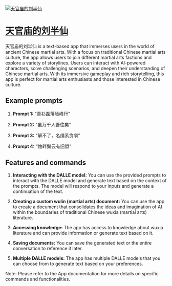 [![天官庙的刘半仙](https://files.oaiusercontent.com/file-kB1SxPeiCICMLOxUxKyMcNHe?se=2123-10-20T08%3A49%3A29Z&sp=r&sv=2021-08-06&sr=b&rscc=max-age%3D31536000%2C%20immutable&rscd=attachment%3B%20filename%3D1f2c8633-380a-4de7-8e1e-a47a4d166ddd.png&sig=X5rVS7HQE0GtXI4/uPh/r1GiHfPhuv4GxvXMjKQ66MI%3D)](https://chat.openai.com/g/g-NVaMkYa04-tian-guan-miao-de-liu-ban-xian)

# [天官庙的刘半仙](https://chat.openai.com/g/g-NVaMkYa04-tian-guan-miao-de-liu-ban-xian)

天官庙的刘半仙 is a text-based app that immerses users in the world of ancient Chinese martial arts. With a focus on traditional Chinese martial arts culture, the app allows users to join different martial arts factions and explore a variety of storylines. Users can interact with AI-powered characters, solve challenging scenarios, and deepen their understanding of Chinese martial arts. With its immersive gameplay and rich storytelling, this app is perfect for martial arts enthusiasts and those interested in Chinese culture.

## Example prompts

1. **Prompt 1:** "青衫磊落险峰行"

2. **Prompt 2:** "虽万千人吾往矣"

3. **Prompt 3:** "解不了，名缰系贪嗔"

4. **Prompt 4:** "烛畔鬓云有旧盟"


## Features and commands

1. **Interacting with the DALLE model:** You can use the provided prompts to interact with the DALLE model and generate text based on the context of the prompts. The model will respond to your inputs and generate a continuation of the text.

2. **Creating a custom wulin (martial arts) document:** You can use the app to create a document that consolidates the ideas and imagination of AI within the boundaries of traditional Chinese wuxia (martial arts) literature.

3. **Accessing knowledge:** The app has access to knowledge about wuxia literature and can provide information or generate text based on it.

4. **Saving documents:** You can save the generated text or the entire conversation to reference it later.

5. **Multiple DALLE models:** The app has multiple DALLE models that you can choose from to generate text based on your preferences.

Note: Please refer to the App documentation for more details on specific commands and functionalities.